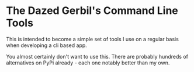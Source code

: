 # The Dazed Gerbil's Command Line Tools

This is intended to become a simple set of tools I use on a regular basis when developing a cli based app.

You almost certainly don't want to use this. There are probably hundreds of alternatives on PyPi already - each one notably better than my own.
